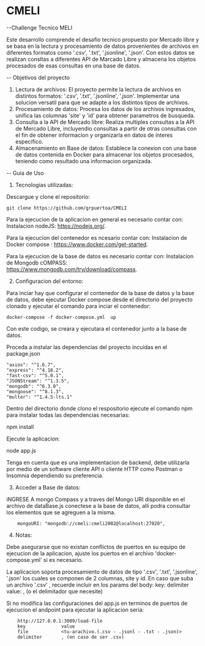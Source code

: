 # CMELI
--Challenge Tecnico MELI

Este desarrollo comprende el desafio tecnico propuesto por Mercado libre y se basa en la lectura y procesamiento de datos provenientes de archivos en diferentes formatos como '.csv', '.txt', '.jsonline', '.json'. Con estos datos se realizan consltas a diferentes API de Marcado Libre y almacena los objetos procesados de esas consultas en una base de datos.

-- Objetivos del proyecto

1. Lectura de archivos:
El proyecto permite la lectura de archivos en distintos formatos: '.csv', '.txt', '.jsonline', '.json'.
Implementar una solucion versatil para que se adapte a los distintos tipos de archivos.
2. Procesamiento de datos:
Procesa los datos de los archivos ingresados, unifica las columnas 'site' y 'id' para obtener parametros de busqueda.
3. Consulta a la API de Mercado libre:
Realiza multiples consultas a la API de Mercado Libre, incluyendio consultas a partir de otras consultas con el fin de obtener informacion y organizarla en datos de interes especifico.
4. Almacenamiento en Base de datos:
Establece la conexion con una base de datos contenida en Docker para almacenar los objetos procesados, teniendo como resultado una informacion organizada.


-- Guia de Uso

1. Tecnologias utilizadas:

Descargue y clone el repositorio:

    git clone https://github.com/grpuertoa/CMELI 

Para la ejecucion de la aplicacion en general es necesario contar con:
        Instalacion nodeJS: https://nodejs.org/.

Para la ejecucion del contenedor es ncesario contar con:
        Instalacion de Docker compose : https://www.docker.com/get-started.

Para la ejecucion de la base de datos es necesario contar con:
        Instalacion de Mongodb cOMPASS: https://www.mongodb.com/try/download/compass.


2. Configuracion del entorno:

Para inciar hay que configurar el contenedor de la base de datos y la base de datos, debe ejecutar Docker compose desde el directorio del proyecto clonado y ejecutar el comando para inciar el contenedor:

    docker-compose -f docker-compose.yml  up

Con este codigo, se creara y ejecutara el contenedor junto a la base de datos.

Proceda a instalar las dependencias del proyecto incuidas en el package.json

    "axios": "^1.6.7",
    "express": "^4.18.2",
    "fast-csv": "^5.0.1",
    "JSONStream": "^1.3.5",
    "mongodb": "^6.3.0",
    "mongoose": "^8.1.3",
    "multer": "^1.4.5-lts.1"

Dentro del directorio donde clono el respositorio ejecute el comando npm para instalar todas las dependencias necesarias:

npm install


Ejecute la aplicacion:

node app.js


Tenga en cuenta que es una implementacion de backend, debe utilizarla por medio de un software cliente API o cliente HTTP como Postman o Insomnia dependiendo su preferencia.

3. Acceder a Base de datos:

iNGRESE A mongo Compass y a traves del Mongo URI disponible en el archivo de dataBase.js conectese a la base de datos, alli podra consultar los elementos que se agreguen a la misma.

        mongoURI: "mongodb://cmeli:cmeli2002@localhost:27020",

4. Notas:

Debe asegurarse que no existan conflictos de puertos en su equipo de ejecucion de la aplicacion, ajuste los puertos en el archivo 'docker-compose.yml' si es necesario.

La aplicacion soporta procesamiento de datos de tipo '.csv', '.txt', '.jsonline', '.json' los cuales se componen de 2 columnas, site y id.
En caso que suba un archivo '.csv' , recuerde incluir en los params del body: 
        key: delimiter 
        value: , (o el delimitador que necesite)

Si no modifica las configuraciones del app.js en terminos de puertos de ejecucion el andpoint para ejecutar la aplicacion seria:

        http://127.0.0.1:3009/load-file
        key             value
        file            <tu-arachivo.(.csv - .jsonl - .txt - .json)>
        delimiter       , (en caso de ser .csv)